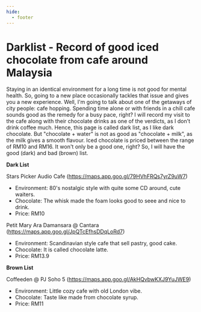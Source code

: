 ```yaml
---
hide:
  - footer
---
```


# Darklist - Record of good iced chocolate from cafe around Malaysia

Staying in an identical environment for a long time is not good for mental health. So, going to a new place occasionally tackles that issue and gives you a new experience. Well, I'm going to talk about one of the getaways of city people: cafe hopping. Spending time alone or with friends in a chill cafe sounds good as the remedy for a busy pace, right? I will record my visit to the cafe along with their chocolate drinks as one of the verdicts, as I don't drink coffee much. Hence, this page is called dark list, as I like dark chocolate. But "chocolate + water" is not as good as "chocolate + milk", as the milk gives a smooth flavour. Iced chocolate is priced between the range of RM10 and RM16. It won't only be a good one, right? So, I will have the good (dark) and bad (brown) list.


**Dark List**

Stars Picker Audio Cafe (https://maps.app.goo.gl/79HVhFRQs7yrZ9uW7)
- Environment: 80's nostalgic style with quite some CD around, cute waiters.
- Chocolate: The whisk made the foam looks good to seee and nice to drink.
- Price: RM10

Petit Mary Ara Damansara @ Cantara (https://maps.app.goo.gl/JpQTcEfhsDDqLoRd7)
- Environment: Scandinavian style cafe that sell pastry, good cake.
- Chocolate: It is called chocolate latte.
- Price: RM13.9

**Brown List**

Coffeeden @ PJ Soho 5 (https://maps.app.goo.gl/AkHQvbwKXJ9YuJWE9)
- Environment: Little cozy cafe with old London vibe.
- Chocolate: Taste like made from chocolate syrup.
- Price: RM11